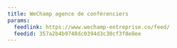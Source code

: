 ```yaml
---
title: WeChamp agence de conférenciers
params:
  feedlink: https://www.wechamp-entreprise.co/feed/
  feedid: 357a2b4b9748dc0394d3c30cf3f8e8ee
---
```

